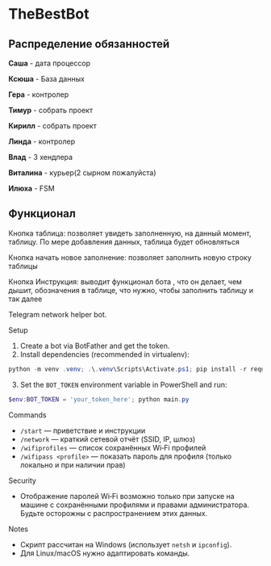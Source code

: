 # TheBestBot

## Распределение обязанностей

**Саша** - дата процессор

**Ксюша** - База данных

**Гера** - контролер

**Тимур** - собрать проект

**Кирилл** - собрать проект

**Линда** - контролер

**Влад** - 3 хендлера 

**Виталина** - курьер(2 сырном пожалуйста)

**Илюха** - FSM

## Функционал

Кнопка таблица: позволяет увидеть заполненную, на данный момент, таблицу. По мере добавления данных, таблица будет обновляться

Кнопка начать новое заполнение: позволяет заполнить новую строку таблицы

Кнопка Инструкция: выводит функционал бота , что он делает, чем дышит, обозначения в таблице, что нужно, чтобы заполнить таблицу и так далее

Telegram network helper bot.

Setup
1. Create a bot via BotFather and get the token.
2. Install dependencies (recommended in virtualenv):

```powershell
python -m venv .venv; .\.venv\Scripts\Activate.ps1; pip install -r requirements.txt
```

3. Set the `BOT_TOKEN` environment variable in PowerShell and run:

```powershell
$env:BOT_TOKEN = 'your_token_here'; python main.py
```

Commands
- `/start` — приветствие и инструкции
- `/network` — краткий сетевой отчёт (SSID, IP, шлюз)
- `/wifiprofiles` — список сохранённых Wi‑Fi профилей
- `/wifipass <profile>` — показать пароль для профиля (только локально и при наличии прав)

Security
- Отображение паролей Wi‑Fi возможно только при запуске на машине с сохранёнными профилями и правами администратора. Будьте осторожны с распространением этих данных.

Notes
- Скрипт рассчитан на Windows (использует `netsh` и `ipconfig`).
- Для Linux/macOS нужно адаптировать команды.
